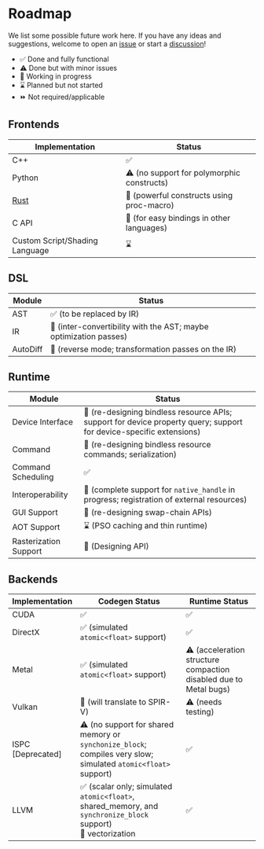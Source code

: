 
# Roadmap

We list some possible future work here. If you have any ideas and suggestions, welcome to open an [issue](https://github.com/LuisaGroup/LuisaCompute/issues) or start a [discussion](https://github.com/LuisaGroup/LuisaCompute/discussions)!

 - ✅ Done and fully functional
 - ⚠️ Done but with minor issues
 - 🚧 Working in progress
 - ⌛ Planned but not started
 - ⏩ Not required/applicable

## Frontends

| Implementation                 | Status                                      |
|--------------------------------|---------------------------------------------|
| C++                            | ✅                                          |
| Python                         | ⚠️ (no support for polymorphic constructs)  |
| [Rust](https://github.com/LuisaGroup/luisa-compute-rs)  | 🚧 (powerful constructs using proc-macro)   |
| C API                          | 🚧 (for easy bindings in other languages)   |
| Custom Script/Shading Language | ⌛                                          |

## DSL

| Module   | Status                                                            |
|----------|-------------------------------------------------------------------|
| AST      | ✅ (to be replaced by IR)                                         |
| IR       | 🚧 (inter-convertibility with the AST; maybe optimization passes) |
| AutoDiff | 🚧 (reverse mode; transformation passes on the IR)                |

## Runtime

| Module             | Status                                                                                                              |
|--------------------|---------------------------------------------------------------------------------------------------------------------|
| Device Interface   | 🚧 (re-designing bindless resource APIs; support for device property query; support for device-specific extensions) |
| Command            | 🚧 (re-designing bindless resource commands; serialization)                                                         |
| Command Scheduling | ✅                                                                                                                   |
| Interoperability   | 🚧 (complete support for `native_handle` in progress; registration of external resources)                           |
| GUI Support        | 🚧 (re-designing swap-chain APIs)                                                                                   |
| AOT Support        | ⌛ (PSO caching and thin runtime)                                                                                    |
| Rasterization Support | 🚧 (Designing API) |

## Backends
| Implementation         | Codegen Status                                                                                                                                                                                     | Runtime Status                                                    |
 |------------------------|------------------------------------------|---------------------------------|
 | CUDA                   | ✅                                                                                                                                                                                                  | ✅                                                                 |
 | DirectX                | ✅ (simulated `atomic<float>` support)                                                                                                                                                              | ✅                                                                 |
 | Metal                  | ✅ (simulated `atomic<float>` support)                                                                                                                                                              | ⚠️ (acceleration structure compaction disabled due to Metal bugs) |
 | Vulkan                 | 🚧 (will translate to SPIR-V)                                                                                                                                                                      | ⚠️ (needs testing)                                                |
 | ISPC<br />[Deprecated] | ⚠️ (no support for shared memory or `synchonize_block`; compiles very slow; simulated `atomic<float>` support)                                                                                     | ✅                                                                 |
 | LLVM                   | ✅ (scalar only; simulated `atomic<float>`, shared_memory, and `synchronize_block` support)<br />🚧 vectorization | ✅                                                                 |
